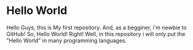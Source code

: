 # Hello World

Hello Guys, this is My first repository. And, as a begginer, i'm newbie to GitHub!
So, Hello World! Right! Well, in this repository i will only put the "Hello World" in many programming languages. 
